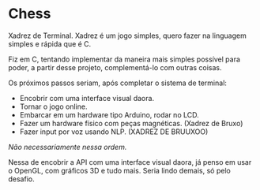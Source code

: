 # Chess

Xadrez de Terminal. Xadrez é um jogo simples, quero fazer na linguagem simples e rápida que é C.

Fiz em C, tentando implementar da maneira mais simples possível
para poder, a partir desse projeto, complementá-lo com outras
coisas.

Os próximos passos seriam, após completar o sistema de terminal:
  - Encobrir com uma interface visual daora.
  - Tornar o jogo online.
  - Embarcar em um hardware tipo Arduino, rodar no LCD.
  - Fazer um hardware físico com peças magnéticas. (Xadrez de Bruxo)
  - Fazer input por voz usando NLP. (XADREZ DE BRUUXOO)

_Não necessariamente nessa ordem._

Nessa de encobrir a API com uma interface visual daora, já penso em
usar o OpenGL, com gráficos 3D e tudo mais. Seria lindo demais, só
pelo desafio.
